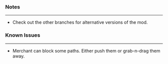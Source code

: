 ### Notes
---
- Check out the other branches for alternative versions of the mod.

### Known Issues
---
- Merchant can block some paths. Either push them or grab-n-drag them away.